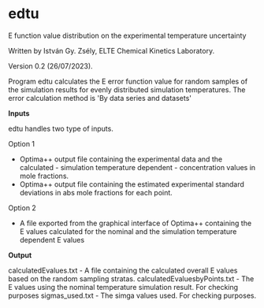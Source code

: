 # edtu
E function value distribution on the experimental temperature uncertainty


Written by István Gy. Zsély, ELTE Chemical Kinetics Laboratory.

Version 0.2 (26/07/2023).

Program edtu calculates the E error function value for random samples of the simulation results for evenly distributed simulation temperatures.
The error calculation method is 'By data series and datasets'

**Inputs**

edtu handles two type of inputs.

Option 1
- Optima++ output file containing the experimental data and the calculated - simulation temperature dependent - concentration values in mole fractions.
- Optima++ output file containing the estimated experimental standard deviations in abs mole fractions for each point.

Option 2
- A file exported from the graphical interface of Optima++ containing the E values calculated for the nominal and the simulation temperature dependent E values

**Output**

calculatedEvalues.txt         - A file containing the calculated overall E values based on the random sampling stratas.
calculatedEvaluesbyPoints.txt - The E values using the nominal temperature simulation result. For checking purposes
sigmas_used.txt               - The simga values used. For checking purposes.
